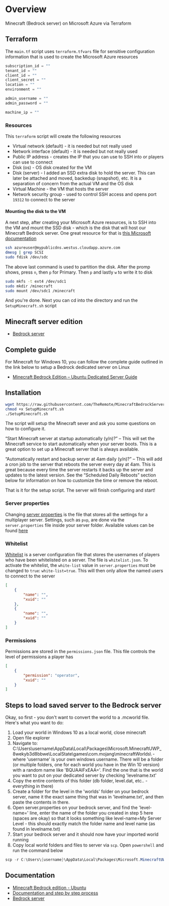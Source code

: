 # Overview

Minecraft (Bedrock server) on Microsoft Azure via Terraform

## Terraform

The `main.tf` script uses `terraform.tfvars` file for sensitive configuration information that is used to create the Microsoft Azure resources

```terraform
subscription_id = ""
tenant_id = ""
client_id = ""
client_secret = ""
location = ""
environment = ""

admin_username = ""
admin_password = ""

machine_ip = ""
```

### Resources

This `terraform` script will create the following resources

- Virtual network (default) - it is needed but not really used
- Network interface (default) - it is needed but not really used
- Public IP address - creates the IP that you can use to SSH into or players can use to connect
- Disk (os) - OS disk created for the VM
- Disk (server) - I added an SSD extra disk to hold the server. This can later be attached and moved, backedup (snapshot), etc. It is a separation of concern from the actual VM and the OS disk
- Virtual Machine - the VM that hosts the server
- Network security group - used to control SSH access and opens port `19312` to connect to the server

#### Mounting the disk to the VM

A next step, after creating your Microsoft Azure resources, is to SSH into the VM and mount the SSD disk - which is the disk that will host our Minecraft Bedrock server. One great resource for that is [this Microsoft documentation](https://docs.microsoft.com/en-us/azure/virtual-machines/linux/attach-disk-portal#connect-to-the-linux-vm-to-mount-the-new-disk)

```bash
ssh azureuser@mypublicdns.westus.cloudapp.azure.com
dmesg | grep SCSI
sudo fdisk /dev/sdc
```

The above last command is used to partition the disk. After the promp shows, press `n`, then `p` for Primary. Then `p` and lastly `w` to write it to disk

```bash
sudo mkfs -t ext4 /dev/sdc1
sudo mkdir /minecraft
sudo mount /dev/sdc1 /minecraft
```

And you're done. Next you can cd into the directory and run the `SetupMinecraft.sh` script

## Minecraft server edition

- [Bedrock server](https://www.minecraft.net/en-us/download/server/bedrock/)

## Complete guide

For Minecraft for Windows 10, you can follow the complete guide outlined in the link below to setup a Bedrock dedicated server on Linux

- [Minecraft Bedrock Edition – Ubuntu Dedicated Server Guide](https://jamesachambers.com/minecraft-bedrock-edition-ubuntu-dedicated-server-guide/)

## Installation

```bash
wget https://raw.githubusercontent.com/TheRemote/MinecraftBedrockServer/master/SetupMinecraft.sh
chmod +x SetupMinecraft.sh
./SetupMinecraft.sh
```

The script will setup the Minecraft sever and ask you some questions on how to configure it.

“Start Minecraft server at startup automatically (y/n)?” – This will set the Minecraft service to start automatically when your server boots. This is a great option to set up a Minecraft server that is always available.

“Automatically restart and backup server at 4am daily (y/n)?” – This will add a cron job to the server that reboots the server every day at 4am. This is great because every time the server restarts it backs up the server and updates to the latest version. See the “Scheduled Daily Reboots” section below for information on how to customize the time or remove the reboot.

That is it for the setup script. The server will finish configuring and start!

### Server properties

Changing [server properties](https://minecraft.gamepedia.com/Server.properties) is the file that stores all the settings for a multiplayer server. Settings, such as `pvp`, are done via the `server.properties` file inside your server folder. Available values can be found [here](https://minecraft.gamepedia.com/Server.properties#Minecraft_server_properties)

### Whitelist

[Whitelist](https://minecraft.gamepedia.com/Whitelist.json) is a server configuration file that stores the usernames of players who have been whitelisted on a server. The file is `whitelist.json`. To activate the whitelist, the `white-list` value in `server.properties` must be changed to `true`: `white-list=true`. This will then only allow the named users to connect to the server

```json
[
    {
        "name": "",
        "xuid": ""
    },
    {
        "name": "",
        "xuid": ""
    }
]
```

### Permissions

Permissions are stored in the `permissions.json` file. This file controls the level of permissions a player has

```json
[
    {
        "permission": "operator",
        "xuid": ""
    }
]

```

## Steps to load saved server to the Bedrock server

Okay, so first - you don't want to convert the world to a .mcworld file. Here's what you want to do:

1. Load your world in Windows 10 as a local world, close minecraft
2. Open file explorer
3. Navigate to: C:\Users\username\AppData\Local\Packages\Microsoft.MinecraftUWP_8wekyb3d8bbwe\LocalState\games\com.mojang\minecraftWorlds\ - where 'username' is your own windows username. There will be a folder (or multiple folders, one for each world you have in the Win 10 version) with a random name like 'BQUAAIFxEAA='. Find the one that is the world you want to put on your dedicated server by checking 'levelname.txt'
4. Copy the entire contents of this folder (db folder, level.dat, etc.. - everything in there)
5. Create a folder for the level in the 'worlds' folder on your bedrock server, name it the exact same thing that was in 'levelname.txt', and then paste the contents in there.
6. Open server.properties on your bedrock server, and find the 'level-name=' line, enter the name of the folder you created in step 5 here (spaces are okay) so that it looks something like level-name=My Server Level - this should exactly match the folder name and level name (as found in levelname.txt)
7. Start your bedrock server and it should now have your imported world running
8. Copy local world folders and files to server via `scp`. Open `powershell` and run the command below

```powershell
scp -r C:\Users\{username}\AppData\Local\Packages\Microsoft.MinecraftUWP_8wekyb3d8bbwe\LocalState\games\com.mojang\minecraftWorlds\{worldname} {username}@{server ip}:"'/home/{admin username}/minecraftbe/{world name}/worlds/Bedrock level'"
```

## Documentation

- [Minecraft Bedrock edition - Ubuntu](https://jamesachambers.com/minecraft-bedrock-edition-ubuntu-dedicated-server-guide/)
- [Documentation and step by step process](https://minecraft.gamepedia.com/Tutorials/Setting_up_a_server)
- [Bedrock server](https://www.minecraft.net/en-us/download/server/bedrock/)
